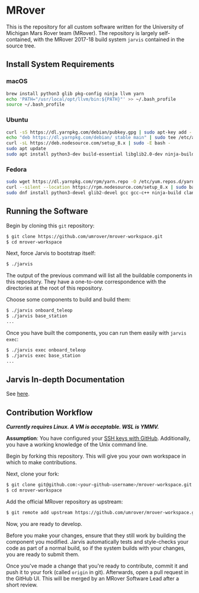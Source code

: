 # MRover

This is the repository for all custom software written for the University of
Michigan Mars Rover team (MRover). The repository is largely self-contained,
with the MRover 2017-18 build system `jarvis` contained in the source tree.

## Install System Requirements

### macOS
```sh
brew install python3 glib pkg-config ninja llvm yarn
echo 'PATH="/usr/local/opt/llvm/bin:${PATH}"' >> ~/.bash_profile
source ~/.bash_profile
```

### Ubuntu
```sh
curl -sS https://dl.yarnpkg.com/debian/pubkey.gpg | sudo apt-key add -
echo "deb https://dl.yarnpkg.com/debian/ stable main" | sudo tee /etc/apt/sources.list.d/yarn.list
curl -sL https://deb.nodesource.com/setup_8.x | sudo -E bash -
sudo apt update
sudo apt install python3-dev build-essential libglib2.0-dev ninja-build clang-tidy nodejs yarn
```

### Fedora
```sh
sudo wget https://dl.yarnpkg.com/rpm/yarn.repo -O /etc/yum.repos.d/yarn.repo
curl --silent --location https://rpm.nodesource.com/setup_8.x | sudo bash -
sudo dnf install python3-devel glib2-devel gcc gcc-c++ ninja-build clang clang-tools-extra nodejs yarn
```

## Running the Software

Begin by cloning this `git` repository:

```sh
$ git clone https://github.com/umrover/mrover-workspace.git
$ cd mrover-workspace
```

Next, force Jarvis to bootstrap itself:

```sh
$ ./jarvis
```

The output of the previous command will list all the buildable components in
this repository. They have a one-to-one correspondence with the directories at
the root of this repository.

Choose some components to build and build them:

```sh
$ ./jarvis onboard_teleop
$ ./jarvis base_station
...
```

Once you have built the components, you can run them easily with `jarvis exec`:

```sh
$ ./jarvis exec onboard_teleop
$ ./jarvis exec base_station
...
```

## Jarvis In-depth Documentation

See [here](jarvis_files/README.md).

## Contribution Workflow

***Currently requires Linux. A VM is acceptable. WSL is YMMV.***

**Assumption**: You have configured your [SSH keys with GitHub](https://help.github.com/articles/adding-a-new-ssh-key-to-your-github-account/).
Additionally, you have a working knowledge of the Unix command line.

Begin by forking this repository. This will give you your own workspace in
which to make contributions.


Next, clone your fork:

```sh
$ git clone git@github.com:<your-github-username>/mrover-workspace.git
$ cd mrover-workspace
```

Add the official MRover repository as upstream:

```sh
$ git remote add upstream https://github.com/umrover/mrover-workspace.git
```

Now, you are ready to develop. 

Before you make your changes, ensure that they still work by building the
component you modified. Jarvis automatically tests and style-checks your code
as part of a normal build, so if the system builds with your changes, you are
ready to submit them.

Once you've made a change that you're ready to contribute, commit it and push
it to your fork (called `origin` in git).  Afterwards, open a pull request in
the GitHub UI. This will be merged by an MRover Software Lead after a short
review.

